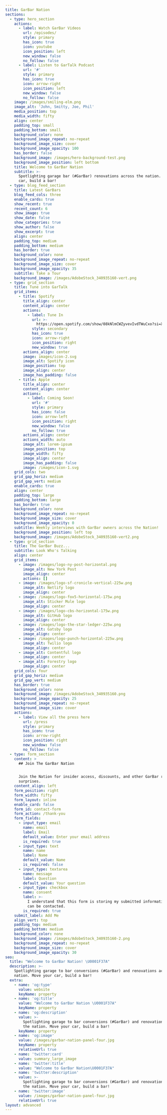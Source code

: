 ```yaml
---
title: GarBar Nation
sections:
  - type: hero_section
    actions:
      - label: Watch GarBar Videos
        url: /episodes/
        style: primary
        has_icon: true
        icon: youtube
        icon_position: left
        new_window: false
        no_follow: false
      - label: Listen to GarTalk Podcast
        url: '#'
        style: primary
        has_icon: true
        icon: arrow-right
        icon_position: left
        new_window: false
        no_follow: false
    image: /images/smiling-elm.png
    image_alt: 'John, Smitty, Joe, Phil'
    media_position: top
    media_width: fifty
    align: center
    padding_top: small
    padding_bottom: small
    background_color: none
    background_image_repeat: no-repeat
    background_image_size: cover
    background_image_opacity: 100
    has_border: false
    background_image: /images/hero-background-test.png
    background_image_position: left bottom
    title: Welcome to GarBar Nation
    subtitle: >-
      Spotlighting garage bar (#GarBar) renovations across the nation. Move your
      car, build a bar!
  - type: blog_feed_section
    title: Latest GarBars
    blog_feed_cols: three
    enable_cards: true
    show_recent: true
    recent_count: 6
    show_image: true
    show_date: false
    show_categories: true
    show_author: false
    show_excerpt: true
    align: center
    padding_top: medium
    padding_bottom: medium
    has_border: true
    background_color: none
    background_image_repeat: no-repeat
    background_image_size: cover
    background_image_opacity: 35
    subtitle: Take a Tour
    background_image: /images/AdobeStock_340935160-vert.png
  - type: grid_section
    title: Tune into GarTalk
    grid_items:
      - title: Spotify
        title_align: center
        content_align: center
        actions:
          - label: Tune In
            url: >-
              https://open.spotify.com/show/08kNlmCWZyvevIvdTWuCxo?si=XEJb_o40S-mtEq2veLSzZA&dl_branch=1
            style: secondary
            has_icon: true
            icon: arrow-right
            icon_position: right
            new_window: true
        actions_align: center
        image: images/icon-2.svg
        image_alt: Spotify icon
        image_position: top
        image_align: center
        image_has_padding: false
      - title: Apple
        title_align: center
        content_align: center
        actions:
          - label: Coming Soon!
            url: '#'
            style: primary
            has_icon: false
            icon: arrow-left
            icon_position: right
            new_window: false
            no_follow: true
        actions_align: center
        actions_width: auto
        image_alt: lorem-ipsum
        image_position: top
        image_width: fifty
        image_align: center
        image_has_padding: false
        image: /images/icon-1.svg
    grid_cols: two
    grid_gap_horiz: medium
    grid_gap_vert: medium
    enable_cards: true
    align: center
    padding_top: large
    padding_bottom: large
    has_border: true
    background_color: none
    background_image_repeat: no-repeat
    background_image_size: cover
    background_image_opacity: 0
    subtitle: Weekly interviews with GarBar owners across the Nation!
    background_image_position: left top
    background_image: /images/AdobeStock_340935160-vert2.png
  - type: grid_section
    title: The GarBar Buzz...
    subtitle: Look Who's Talking
    align: center
    grid_items:
      - image: /images/logo-ny-post-horizontal.png
        image_alt: New York Post
        image_align: center
        actions: []
      - image: /images/logo-sf-cronicle-vertical-225w.png
        image_alt: Netlify logo
        image_align: center
      - image: /images/logo-fox5-horizontal-175w.png
        image_alt: Sticker Mule logo
        image_align: center
      - image: /images/logo-cbs-horizontal-175w.png
        image_alt: GitHub logo
        image_align: center
      - image: /images/logo-the-star-ledger-225w.png
        image_alt: Gatsby logo
        image_align: center
      - image: /images/logo-punch-horizontal-225w.png
        image_alt: Twilio logo
        image_align: center
      - image_alt: Contentful logo
        image_align: center
      - image_alt: Forestry logo
        image_align: center
    grid_cols: four
    grid_gap_horiz: medium
    grid_gap_vert: medium
    has_border: true
    background_color: none
    background_image: /images/AdobeStock_340935160.png
    background_image_opacity: 25
    background_image_repeat: no-repeat
    background_image_size: cover
    actions:
      - label: View all the press here
        url: /press
        style: primary
        has_icon: true
        icon: arrow-right
        icon_position: right
        new_window: false
        no_follow: false
  - type: form_section
    content: >
      ## Join The GarBar Nation


      Join the Nation for insider access, discounts, and other GarBar related
      surprises.
    content_align: left
    form_position: right
    form_width: fifty
    form_layout: inline
    enable_card: false
    form_id: contact-form
    form_action: /thank-you
    form_fields:
      - input_type: email
        name: email
        label: Email
        default_value: Enter your email address
        is_required: true
      - input_type: text
        name: name
        label: Name
        default_value: Name
        is_required: false
      - input_type: textarea
        name: message
        label: Question
        default_value: Your question
      - input_type: checkbox
        name: consent
        label: >-
          I understand that this form is storing my submitted information so I
          can be contacted.
        is_required: true
    submit_label: Add Me
    align_vert: top
    padding_top: medium
    padding_bottom: medium
    background_color: none
    background_image: /images/AdobeStock_340935160-2.png
    background_image_repeat: no-repeat
    background_image_size: cover
    background_image_opacity: 30
seo:
  title: "Welcome to GarBar Nation! \U0001F37A"
  description: >-
    Spotlighting garage to bar conversions (#GarBar) and renovations across the
    nation. Move your car, build a bar!
  extra:
    - name: 'og:type'
      value: website
      keyName: property
    - name: 'og:title'
      value: "Welcome to GarBar Nation \U0001F37A"
      keyName: property
    - name: 'og:description'
      value: >-
        Spotlighting garage to bar conversions (#GarBar) and renovations across
        the nation. Move your car, build a bar!
      keyName: property
    - name: 'og:image'
      value: /images/garbar-nation-panel-four.jpg
      keyName: property
      relativeUrl: true
    - name: 'twitter:card'
      value: summary_large_image
    - name: 'twitter:title'
      value: "Welcome to GarBar Nation\U0001F37A"
    - name: 'twitter:description'
      value: >-
        Spotlighting garage to bar conversions (#GarBar) and renovations across
        the nation. Move your car, build a bar!
    - name: 'twitter:image'
      value: /images/garbar-nation-panel-four.jpg
      relativeUrl: true
layout: advanced
---
```

